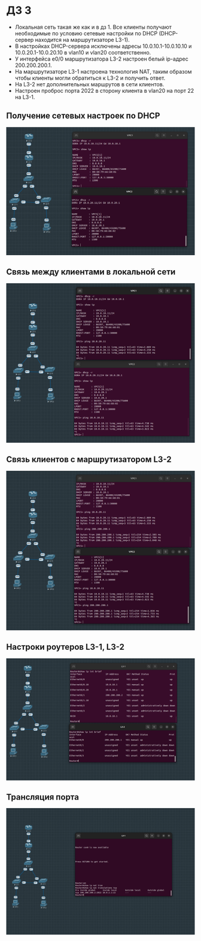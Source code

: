 # ДЗ 3

- Локальная сеть такая же как и в дз 1. Все клиенты получают необходимые по условию сетевые настройки по DHCP (DHCP-сервер находится на маршрутизаторе L3-1). 
- В настройках DHCP-сервера исключены адресы 10.0.10.1-10.0.10.10 и 10.0.20.1-10.0.20.10 в vlan10 и vlan20 соответственно.
- У интерфейса e0/0 маршрутизатора L3-2 настроен белый ip-адрес 200.200.200.1.
- На маршрутизаторе L3-1 настроена технология NAT, таким образом чтобы клиенты могли обратиться к L3-2 и получить ответ.
- На L3-2 нет дополнительных маршрутов в сети клиентов.
- Настроен проброс порта 2022 в сторону клиента в vlan20 на порт 22 на L3-1.

## Получение сетевых настроек по DHCP
![](screens/dhcp.png)

## Связь между клиентами в локальной сети

![](screens/ping_local.png)

## Связь клиентов с маршрутизатором L3-2

![](screens/ping_remote.png)

## Настроки роутеров L3-1, L3-2

![](screens/ip_int.png)

## Трансляция порта

![](screens/port_translation.png)